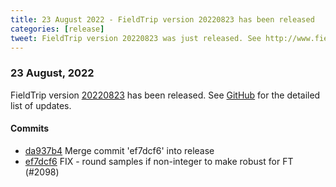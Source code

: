 ```yaml
---
title: 23 August 2022 - FieldTrip version 20220823 has been released
categories: [release]
tweet: FieldTrip version 20220823 was just released. See http://www.fieldtriptoolbox.org/#23-august-2022
---
```


### 23 August, 2022

FieldTrip version [20220823](http://github.com/fieldtrip/fieldtrip/releases/tag/20220823) has been released.
See [GitHub](https://github.com/fieldtrip/fieldtrip/compare/20220822...20220823) for the detailed list of updates.

#### Commits

- [da937b4](http://github.com/fieldtrip/fieldtrip/commit/da937b4) Merge commit 'ef7dcf6' into release
- [ef7dcf6](http://github.com/fieldtrip/fieldtrip/commit/ef7dcf6) FIX - round samples if non-integer to make robust for FT (#2098)
